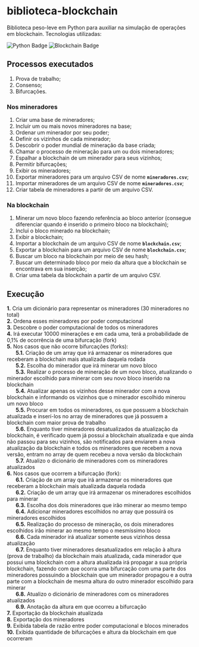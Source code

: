 # biblioteca-blockchain

Biblioteca peso-leve em Python para auxiliar na simulação de operações em blockchain. Tecnologias utilizadas:

![Python Badge](https://img.shields.io/badge/python-3.9-blue?style=flat-square&logo=python&logoColor=white)
![Blockchain Badge](https://img.shields.io/badge/blockchain-grey?style=flat-square&logo=blockchain.com&logoColor=white)

## Processos executados

1. Prova de trabalho;
2. Consenso;
3. Bifurcações.

### Nos mineradores

1. Criar uma base de mineradores;
2. Incluir um ou mais novos mineradores na base;
3. Ordenar um minerador por seu poder;
4. Definir os vizinhos de cada minerador;
5. Descobrir o poder mundial de mineração da base criada;
6. Chamar o processo de mineração para um ou dois mineradores;
7. Espalhar a blockchain de um minerador para seus vizinhos;
8. Permitir bifurcações;
9.  Exibir os mineradores;
10. Exportar mineradores para um arquivo CSV de nome **`mineradores.csv`**;
11. Importar mineradores de um arquivo CSV de nome **`mineradores.csv`**;
12. Criar tabela de mineradores a partir de um arquivo CSV.

### Na blockchain

1. Minerar um novo bloco fazendo referência ao bloco anterior (consegue diferenciar quando é inserido o primeiro bloco na blockchain);
2. Inclui o bloco minerado na blockchain;
3. Exibir a blockchain;
4. Importar a blockchain de um arquivo CSV de nome **`blockchain.csv`**;
5. Exportar a blockchain para um arquivo CSV de nome **`blockchain.csv`**;
6. Buscar um bloco na blockchain por meio de seu hash;
7. Buscar um determinado bloco por meio da altura que a blockchain se encontrava em sua inserção;
8. Criar uma tabela da blockchain a partir de um arquivo CSV.

## Execução

**1.** Cria um dicionário para representar os mineradores (30 mineradores no total)<br>
**2.** Ordena esses mineradores por poder computacional<br>
**3.** Descobre o poder computacional de todos os mineradores<br>
**4.** Irá executar 10000 minerações e em cada uma, terá a probabilidade de 0,1% de ocorrência de uma bifurcação (fork)<br>
**5.** Nos casos que não ocorre bifurcações (forks):<br>
    &nbsp;&nbsp;&nbsp;&nbsp;&nbsp;&nbsp;**5.1.** Criação de um array que irá armazenar os mineradores que receberam a blockchain mais atualizada daquela rodada<br>
    &nbsp;&nbsp;&nbsp;&nbsp;&nbsp;&nbsp;**5.2.** Escolha do minerador que irá minerar um novo bloco<br>
    &nbsp;&nbsp;&nbsp;&nbsp;&nbsp;&nbsp;**5.3.** Realizar o processo de mineração de um novo bloco, atualizando o minerador escolhido para minerar com seu novo bloco inserido na blockchain<br>
    &nbsp;&nbsp;&nbsp;&nbsp;&nbsp;&nbsp;**5.4.** Atualizar apenas os vizinhos desse minerador com a nova blockchain e informando os vizinhos que o minerador escolhido minerou um novo bloco<br>
    &nbsp;&nbsp;&nbsp;&nbsp;&nbsp;&nbsp;**5.5.** Procurar em todos os mineradores, os que possuem a blockchain atualizada e inserí-los no array de mineradores que já possuem a blockchain com maior prova de trabalho<br>
    &nbsp;&nbsp;&nbsp;&nbsp;&nbsp;&nbsp;**5.6.** Enquanto tiver mineradores desatualizados da atualização da blockchain, é verificado quem já possui a blockchain atualizada e que ainda não passou para seu vizinhos, são notificados para enviarem a nova atualização da blockchain e todos os mineradores que recebem a nova versão, entram no array de quem recebeu a nova versão da blockchain<br>
    &nbsp;&nbsp;&nbsp;&nbsp;&nbsp;&nbsp;**5.7.** Atualizo o dicionário de mineradores com os mineradores atualizados<br>
**6.** Nos casos que ocorrem a bifurcação (fork):<br>
   &nbsp;&nbsp;&nbsp;&nbsp;&nbsp;&nbsp;**6.1.** Criação de um array que irá armazenar os mineradores que receberam a blockchain mais atualizada daquela rodada<br>
   &nbsp;&nbsp;&nbsp;&nbsp;&nbsp;&nbsp;**6.2.** Criação de um array que irá armazenar os mineradores escolhidos para minerar<br>
   &nbsp;&nbsp;&nbsp;&nbsp;&nbsp;&nbsp;**6.3.** Escolha dos dois mineradores que irão minerar ao mesmo tempo<br>
   &nbsp;&nbsp;&nbsp;&nbsp;&nbsp;&nbsp;**6.4.** Adicionar mineradores escolhidos no array que possuirá os mineradores escolhidos<br>
   &nbsp;&nbsp;&nbsp;&nbsp;&nbsp;&nbsp;**6.5.** Realização do processo de mineração, os dois mineradores escolhidos irão minerar ao mesmo tempo o mesmíssimo bloco<br>
   &nbsp;&nbsp;&nbsp;&nbsp;&nbsp;&nbsp;**6.6.** Cada minerador irá atualizar somente seus vizinhos dessa atualização<br>
   &nbsp;&nbsp;&nbsp;&nbsp;&nbsp;&nbsp;**6.7.** Enquanto tiver mineradores desatualizados em relação à altura (prova de trabalho) da blockchain mais atualizada, cada minerador que possui uma blockchain com a altura atualizada irá propagar a sua própria blockchain, fazendo com que ocorra uma bifurcação com uma parte dos mineradores possuindo a blockchain que um minerador propagou e a outra parte com a blockchain de mesma altura do outro minerador escolhido para minerar<br>
   &nbsp;&nbsp;&nbsp;&nbsp;&nbsp;&nbsp;**6.8.** Atualizo o dicionário de mineradores com os mineradores atualizados<br>
   &nbsp;&nbsp;&nbsp;&nbsp;&nbsp;&nbsp;**6.9.** Anotação da altura em que ocorreu a bifurcação<br>
**7.** Exportação da blockchain atualizada<br>
**8.** Exportação dos mineradores<br>
**9.** Exibida tabela de razão entre poder computacional e blocos minerados<br>
**10.** Exibida quantidade de bifurcações e altura da blockchain em que ocorreram<br>